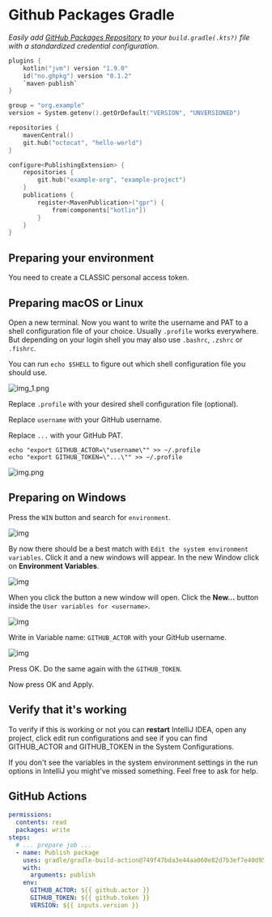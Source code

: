 # Github Packages Gradle

_Easily add [GitHub Packages Repository](https://github.com/features/packages)
to your `build.gradle(.kts?)` file with a standardized credential
configuration._

```kotlin
plugins {
	kotlin("jvm") version "1.9.0"
	id("no.ghpkg") version "0.1.2"
	`maven-publish`
}

group = "org.example"
version = System.getenv().getOrDefault("VERSION", "UNVERSIONED")

repositories {
	mavenCentral()
	git.hub("octocat", "hello-world")
}

configure<PublishingExtension> {
	repositories {
		git.hub("example-org", "example-project")
	}
	publications {
		register<MavenPublication>("gpr") {
			from(components["kotlin"])
		}
	}
}
```

## Preparing your environment

You need to create a CLASSIC personal access token.

## Preparing macOS or Linux

Open a new terminal. Now you want to write the username and PAT to a shell
configuration file of your choice. Usually `.profile` works everywhere. But
depending on your login shell you may also use `.bashrc`, `.zshrc` or `.fishrc`.

You can run `echo $SHELL` to figure out which shell configuration file you
should use.

![img_1.png](.github/assets/unix/shell.png)

Replace `.profile` with your desired shell configuration file (optional).

Replace `username` with your GitHub username.

Replace `...` with your GitHub PAT.

```shell
echo "export GITHUB_ACTOR=\"username\"" >> ~/.profile
echo "export GITHUB_TOKEN=\"...\"" >> ~/.profile
```

![img.png](./.github/assets/unix/environment-variables-unix.png)

## Preparing on Windows

Press the `WIN` button and search for `environment`.

![img](./.github/assets/windows/start-edit-the-system-environment-variables.jpeg)

By now there should be a best match with
`Edit the system environment variables`. Click it and a new windows will appear.
In the new Window click on **Environment Variables**.

![img](./.github/assets/windows/system-properties.jpeg)

When you click the button a new window will open. Click the **New...** button
inside the `User variables for <username>`.

![img](./.github/assets/windows/environment-variables-window.jpeg)

Write in Variable name: `GITHUB_ACTOR` with your GitHub username.

![img](./.github/assets/windows/environment-variable-github_actor.jpeg)

Press OK. Do the same again with the `GITHUB_TOKEN`.

Now press OK and Apply.

## Verify that it's working

To verify if this is working or not you can **restart** IntelliJ IDEA, open any
project, click edit run configurations and see if you can find GITHUB_ACTOR and
GITHUB_TOKEN in the System Configurations.

If you don't see the variables in the system environment settings in the run
options in IntelliJ you might've missed something. Feel free to ask for help.

## GitHub Actions

```yaml
permissions:
  contents: read
  packages: write
steps:
  # ... prepare job ...
  - name: Publish package
    uses: gradle/gradle-build-action@749f47bda3e44aa060e82d7b3ef7e40d953bd629
    with:
      arguments: publish
    env:
      GITHUB_ACTOR: ${{ github.actor }}
      GITHUB_TOKEN: ${{ github.token }}
      VERSION: ${{ inputs.version }}
```
